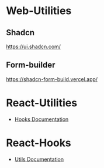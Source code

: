# Web-Utilities
## Shadcn
https://ui.shadcn.com/
## Form-builder 
https://shadcn-form-build.vercel.app/

# React-Utilities
- [Hooks Documentation](./hooks.md)

# React-Hooks
- [Utils Documentation](./utils.md)

